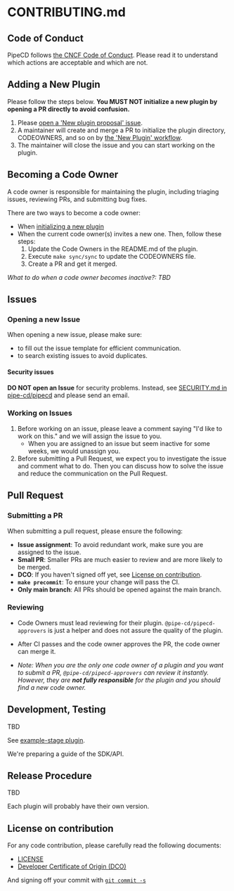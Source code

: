 # CONTRIBUTING.md

## Code of Conduct

PipeCD follows [the CNCF Code of Conduct](https://github.com/cncf/foundation/blob/main/code-of-conduct.md). Please read it to understand which actions are acceptable and which are not.

## Adding a New Plugin

Please follow the steps below. **You MUST NOT initialize a new plugin by opening a PR directly to avoid confusion.**

1. Please [open a 'New plugin proposal' issue](https://github.com/pipe-cd/community-plugins/issues/new?template=new-plugin.yaml).
2. A maintainer will create and merge a PR to initialize the plugin directory, CODEOWNERS, and so on by [the 'New Plugin' workflow](https://github.com/pipe-cd/community-plugins/actions/workflows/new-plugin.yaml).
3. The maintainer will close the issue and you can start working on the plugin.

## Becoming a Code Owner

A code owner is responsible for maintaining the plugin, including triaging issues, reviewing PRs, and submitting bug fixes.

There are two ways to become a code owner:
- When [initializing a new plugin](#adding-a-new-plugin)
- When the current code owner(s) invites a new one. Then, follow these steps:
    1. Update the Code Owners in the README.md of the plugin.
    2. Execute `make sync/sync` to update the CODEOWNERS file.
    3. Create a PR and get it merged.

_What to do when a code owner becomes inactive?: TBD_

## Issues

### Opening a new Issue

When opening a new issue, please make sure:
- to fill out the issue template for efficient communication.
- to search existing issues to avoid duplicates.

#### Security issues

**DO NOT open an Issue** for security problems. Instead, see [SECURITY.md in pipe-cd/pipecd](https://github.com/pipe-cd/pipecd/blob/master/SECURITY.md) and please send an email.

### Working on Issues

1. Before working on an issue, please leave a comment saying "I'd like to work on this." and we will assign the issue to you.
   - When you are assigned to an issue but seem inactive for some weeks, we would unassign you.
2. Before submitting a Pull Request, we expect you to investigate the issue and comment what to do. Then you can discuss how to solve the issue and reduce the communication on the Pull Request.

## Pull Request

### Submitting a PR

When submitting a pull request, please ensure the following:

- **Issue assignment**: To avoid redundant work, make sure you are assigned to the issue.
- **Small PR**: Smaller PRs are much easier to review and are more likely to be merged.
- **DCO**: If you haven't signed off yet, see [License on contribution](#license-on-contribution).
- **`make precommit`**: To ensure your change will pass the CI.
- **Only main branch**: All PRs should be opened against the main branch.

### Reviewing

- Code Owners must lead reviewing for their plugin. `@pipe-cd/pipecd-approvers` is just a helper and does not assure the quality of the plugin.
- After CI passes and the code owner approves the PR, the code owner can merge it.

- _Note: When you are the only one code owner of a plugin and you want to submit a PR, `@pipe-cd/pipecd-approvers` can review it instantly. However, they are **not fully responsible** for the plugin and you should find a new code owner._

## Development, Testing

TBD

See [example-stage plugin](examples/example-stage).

We're preparing a guide of the SDK/API.


## Release Procedure

TBD

Each plugin will probably have their own version.

## License on contribution

For any code contribution, please carefully read the following documents:

- [LICENSE](/LICENSE)
- [Developer Certificate of Origin (DCO)](https://developercertificate.org/)

And signing off your commit with [`git commit -s`](https://docs.github.com/en/repositories/managing-your-repositorys-settings-and-features/managing-repository-settings/managing-the-commit-signoff-policy-for-your-repository#about-commit-signoffs)
